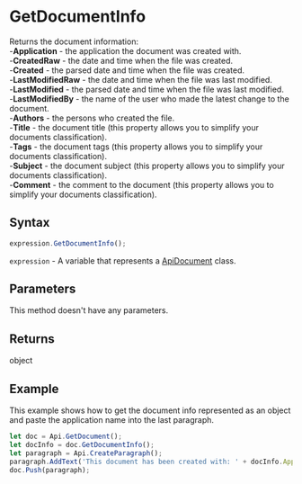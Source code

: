 # GetDocumentInfo

Returns the document information:\
-**Application** - the application the document was created with.\
-**CreatedRaw** - the date and time when the file was created.\
-**Created** - the parsed date and time when the file was created.\
-**LastModifiedRaw** - the date and time when the file was last modified.\
-**LastModified** - the parsed date and time when the file was last modified.\
-**LastModifiedBy** - the name of the user who made the latest change to the document.\
-**Authors** - the persons who created the file.\
-**Title** - the document title (this property allows you to simplify your documents classification).\
-**Tags** - the document tags (this property allows you to simplify your documents classification).\
-**Subject** - the document subject (this property allows you to simplify your documents classification).\
-**Comment** - the comment to the document (this property allows you to simplify your documents classification).

## Syntax

```javascript
expression.GetDocumentInfo();
```

`expression` - A variable that represents a [ApiDocument](../ApiDocument.md) class.

## Parameters

This method doesn't have any parameters.

## Returns

object

## Example

This example shows how to get the document info represented as an object and paste the application name into the last paragraph.

```javascript editor-docx
let doc = Api.GetDocument();
let docInfo = doc.GetDocumentInfo();
let paragraph = Api.CreateParagraph();
paragraph.AddText('This document has been created with: ' + docInfo.Application);
doc.Push(paragraph);
```

